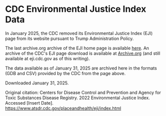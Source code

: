 # CDC Environmental Justice Index Data

In January 2025, the CDC removed its Environmental Justice Index (EJI) page from its website pursuant to Trump Administration Policy.

The last archive.org archive of the EJI home page is available [here](https://web.archive.org/web/20241105220532/https://www.atsdr.cdc.gov/placeandhealth/eji/index.html). 
An archive of the CDC's EJI page download is available at [Archive.org](https://web.archive.org/web/20250131192221/https://eji.cdc.gov/eji_data_download.html) (and still available at eji.cdc.gov as of this writing).

The data available as of January 31, 2025 are archived here in the formats (GDB and CSV) provided by the CDC from the page above.

Downloaded January 31, 2025.

Original citation: Centers for Disease Control and Prevention and Agency for Toxic Substances Disease Registry. 2022 Environmental Justice Index. Accessed [Insert Date]. https://www.atsdr.cdc.gov/placeandhealth/eji/index.html
